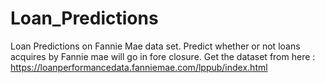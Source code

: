 # Loan_Predictions
Loan Predictions on Fannie Mae data set.
Predict whether or not loans acquires by Fannie mae will go in fore closure.
Get the dataset from here : https://loanperformancedata.fanniemae.com/lppub/index.html
